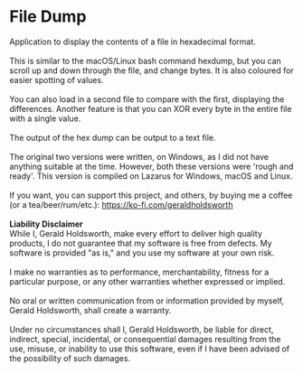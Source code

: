 # File Dump
Application to display the contents of a file in hexadecimal format.<br>
<br>
This is similar to the macOS/Linux bash command hexdump, but you can scroll up and down through the file, and change bytes. It is also coloured for easier spotting of values.<br>
<br>
You can also load in a second file to compare with the first, displaying the differences. Another feature is that you can XOR every byte in the entire file with a single value.<br>
<br>
The output of the hex dump can be output to a text file.<br>
<br>
The original two versions were written, on Windows, as I did not have anything suitable at the time. However, both these versions were 'rough and ready'. This version is compiled on Lazarus for Windows, macOS and Linux.<br>
<br>
If you want, you can support this project, and others, by buying me a coffee (or a tea/beer/rum/etc.): https://ko-fi.com/geraldholdsworth<br>
<br>
<B>Liability Disclaimer</B><br>
While I, Gerald Holdsworth, make every effort to deliver high quality products, I do not guarantee that my software is free from defects. My software is provided "as is," and you use my software at your own risk.<br>
<br>
I make no warranties as to performance, merchantability, fitness for a particular purpose, or any other warranties whether expressed or implied.<br>
<br>
No oral or written communication from or information provided by myself, Gerald Holdsworth, shall create a warranty.<br>
<br>
Under no circumstances shall I, Gerald Holdsworth, be liable for direct, indirect, special, incidental, or consequential damages resulting from the use, misuse, or inability to use this software, even if I have been advised of the possibility of such damages.<br>
